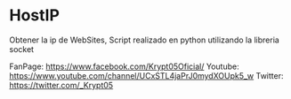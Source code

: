 # HostIP
Obtener la ip de WebSites, Script realizado en python utilizando la libreria socket

FanPage: https://www.facebook.com/Krypt05Oficial/
Youtube: https://www.youtube.com/channel/UCxSTL4jaPrJ0mydXOUpk5_w
Twitter: https://twitter.com/_Krypt05
